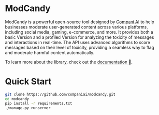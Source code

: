 # ModCandy

ModCandy is a powerful open-source tool designed by [Compani AI](https://compani.ai) to help businesses moderate user-generated content across various platforms, including social media, gaming, e-commerce, and more. It provides both a basic Version and a profiled Version for analyzing the toxicity of messages and interactions in real-time. The API uses advanced algorithms to score messages based on their level of toxicity, providing a seamless way to flag and moderate harmful content automatically.

To learn more about the library, check out the [documentation 📕](https://docs.compani.ai/).


# Quick Start

```bash
git clone https://github.com/companiai/modcandy.git
cd modcandy
pip install -r requirements.txt
./manage.py runserver
```